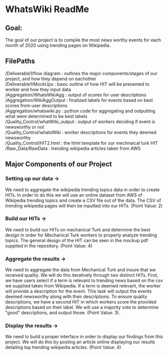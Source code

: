 # WhatsWiki ReadMe
## Goal:
The goal of our project is to compile the most news worthy events for each month of 2020 using trending pages on Wikipedia. 
## FilePaths
/Deliverable1/flow diagram : outlines the major components/stages of our project, and how they depend on eachother<br/>
/Deliverable1/MockUps : basic outline of how HIT will be presented to worker and how they input data<br/>
/Aggregation/WhatsWikiAgg : output of scores for user descriptions<br/>
/Aggregation/WikiAggOutput : finalized labels for events based on best scores from user descriptions<br/>
/Aggregation/whatswiki.py : python code for aggregating and outputting what were determined to be best labels<br/>
/Quality_Control/whatWiki_output : output of workers deciding if event is newsworthy or not<br/>
/Quality_Control/whatsWiki : worker descriptions for events they deemed newsworthy<br/>
/Quality_Control/HIT2.html : the html template for our mechnaical turk HIT <br/>
/Raw_Data/RawData : trending wikipedia articles taken from AWS
## Major Components of our Project

### Setting up our data ->
We need to aggregate the wikipedia trending topics data in order to create HITs. In order to do this we will use an online dataset from AWS of Wikipedia trending topics and create a CSV file out of the data. The CSV of trending wikipedia pages will then be inputted into our HITs. (Point Value: 2)

### Build our HITs ->
We need to build our HITs on mechanical Turk and determine the best design in order for Mechanical Turk workers to properly analyze trending topics. The general design of the HIT can be seen in the mockup pdf supplied in the repository. (Point Value: 4)

### Aggregate the results ->
We need to aggregate the data from Mechanical Turk and insure that we received quality. We will do this iteratively through two distinct HITs.  First, we have users select if a term is relevant to trending news based on the csv we supplied taken from Wikipedia.  If a term is deemed relevant, the worker will provide a description for the event.  This task will output the events deemed newsworthy along with their descriptions.  To ensure quality descriptions, we have a second HIT in which workers score the provided descriptions based on their label.  We will use a majority vote to determine "good" descriptions, and output those. (Point Value: 3).

### Display the results ->
We need to build a proper interface in order to display our findings from this project. We will do this by posting an article online displaying our results detailing top trending wikipedia articles. (Point Value: 4)
